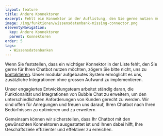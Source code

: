 ```yaml
---
layout: feature
title: Andere Konnektoren
excerpt: Fehlt ein Konnektor in der Auflistung, den Sie gerne nutzen möchten? Dank unserer flexiblen und äusserst leistungsfähigen Chatbot Engine können wir weitere Integrationen problemlos umsetzen.
image: /img/funktionen/wissensdatenbank-missing-connector.png
eleventyNavigation:
  key: Andere Konnektoren
  parent: Konnektoren
order: 5
tags:
  - Wissensdatenbanken
---
```


Wenn Sie feststellen, dass ein wichtiger Konnektor in der Liste fehlt, den Sie gerne für Ihren Chatbot nutzen möchten, zögern Sie bitte nicht, uns zu [kontaktieren](/kontakt). Unser modular aufgebautes System ermöglicht es uns, zusätzliche Integrationen ohne grossen Aufwand zu implementieren. 

Unser engagiertes Entwicklungsteam arbeitet ständig daran, die Funktionalität und Integrationen von Bubble Chat zu erweitern, um den unterschiedlichsten Anforderungen von Kunden gerecht zu werden. Wir sind offen für Anregungen und freuen uns darauf, Ihren Chatbot nach Ihren Bedürfnissen zu optimieren und zu erweitern. 

Gemeinsam können wir sicherstellen, dass Ihr Chatbot mit den gewünschten Konnektoren ausgestattet ist und Ihnen dabei hilft, Ihre Geschäftsziele effizienter und effektiver zu erreichen.

